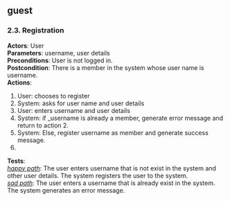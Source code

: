 ## guest
### 2.3. Registration  
**Actors**: User  
**Parameters**: username, user details  
**Preconditions**: User is not logged in.  
**Postcondition**: There is a member in the system whose user name is username.  
**Actions**:  
1. User: chooses to register  
2. System: asks for user name and user details  
3. User: enters username and user details  
4. System: if _username is already a member, generate error message and return to action 2.  
5. System: Else, register username as member and generate success message.  
6. 
**Tests**:  
<ins>*happy path*</ins>: The user enters username that is not exist in the system and other user details. The system registers the user to the system.  
<ins>*sad path*</ins>: The user enters a username that is already exist in the system. The system generates an error message.  
